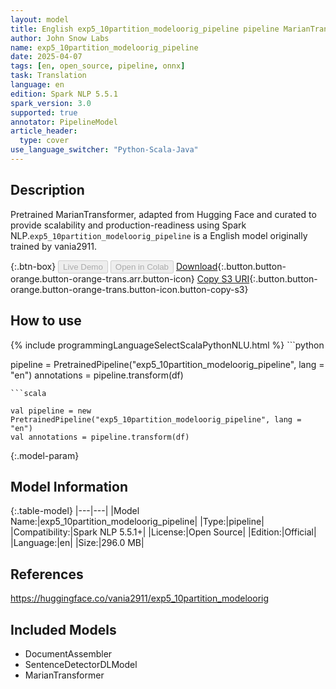 ```yaml
---
layout: model
title: English exp5_10partition_modeloorig_pipeline pipeline MarianTransformer from vania2911
author: John Snow Labs
name: exp5_10partition_modeloorig_pipeline
date: 2025-04-07
tags: [en, open_source, pipeline, onnx]
task: Translation
language: en
edition: Spark NLP 5.5.1
spark_version: 3.0
supported: true
annotator: PipelineModel
article_header:
  type: cover
use_language_switcher: "Python-Scala-Java"
---
```


## Description

Pretrained MarianTransformer, adapted from Hugging Face and curated to provide scalability and production-readiness using Spark NLP.`exp5_10partition_modeloorig_pipeline` is a English model originally trained by vania2911.

{:.btn-box}
<button class="button button-orange" disabled>Live Demo</button>
<button class="button button-orange" disabled>Open in Colab</button>
[Download](https://s3.amazonaws.com/auxdata.johnsnowlabs.com/public/models/exp5_10partition_modeloorig_pipeline_en_5.5.1_3.0_1744018697838.zip){:.button.button-orange.button-orange-trans.arr.button-icon}
[Copy S3 URI](s3://auxdata.johnsnowlabs.com/public/models/exp5_10partition_modeloorig_pipeline_en_5.5.1_3.0_1744018697838.zip){:.button.button-orange.button-orange-trans.button-icon.button-copy-s3}

## How to use



<div class="tabs-box" markdown="1">
{% include programmingLanguageSelectScalaPythonNLU.html %}
```python

pipeline = PretrainedPipeline("exp5_10partition_modeloorig_pipeline", lang = "en")
annotations =  pipeline.transform(df)   

```
```scala

val pipeline = new PretrainedPipeline("exp5_10partition_modeloorig_pipeline", lang = "en")
val annotations = pipeline.transform(df)

```
</div>

{:.model-param}
## Model Information

{:.table-model}
|---|---|
|Model Name:|exp5_10partition_modeloorig_pipeline|
|Type:|pipeline|
|Compatibility:|Spark NLP 5.5.1+|
|License:|Open Source|
|Edition:|Official|
|Language:|en|
|Size:|296.0 MB|

## References

https://huggingface.co/vania2911/exp5_10partition_modeloorig

## Included Models

- DocumentAssembler
- SentenceDetectorDLModel
- MarianTransformer